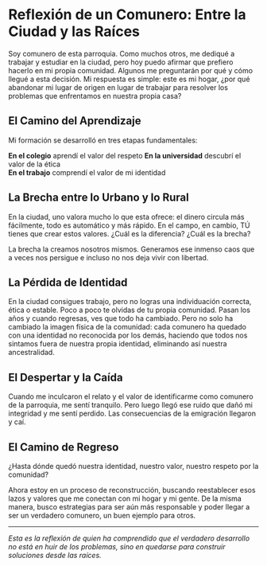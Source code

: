 # Reflexión de un Comunero: Entre la Ciudad y las Raíces

Soy comunero de esta parroquia. Como muchos otros, me dediqué a trabajar y estudiar en la ciudad, pero hoy puedo afirmar que prefiero hacerlo en mi propia comunidad. Algunos me preguntarán por qué y cómo llegué a esta decisión. Mi respuesta es simple: este es mi hogar, ¿por qué abandonar mi lugar de origen en lugar de trabajar para resolver los problemas que enfrentamos en nuestra propia casa?

## El Camino del Aprendizaje

Mi formación se desarrolló en tres etapas fundamentales:

**En el colegio** aprendí el valor del respeto
**En la universidad** descubrí el valor de la ética  
**En el trabajo** comprendí el valor de mi identidad

## La Brecha entre lo Urbano y lo Rural

En la ciudad, uno valora mucho lo que esta ofrece: el dinero circula más fácilmente, todo es automático y más rápido. En el campo, en cambio, TÚ tienes que crear estos valores. ¿Cuál es la diferencia? ¿Cuál es la brecha?

La brecha la creamos nosotros mismos. Generamos ese inmenso caos que a veces nos persigue e incluso no nos deja vivir con libertad.

## La Pérdida de Identidad

En la ciudad consigues trabajo, pero no logras una individuación correcta, ética o estable. Poco a poco te olvidas de tu propia comunidad. Pasan los años y cuando regresas, ves que todo ha cambiado. Pero no solo ha cambiado la imagen física de la comunidad: cada comunero ha quedado con una identidad no reconocida por los demás, haciendo que todos nos sintamos fuera de nuestra propia identidad, eliminando así nuestra ancestralidad.

## El Despertar y la Caída

Cuando me inculcaron el relato y el valor de identificarme como comunero de la parroquia, me sentí tranquilo. Pero luego llegó ese ruido que dañó mi integridad y me sentí perdido. Las consecuencias de la emigración llegaron y caí.

## El Camino de Regreso

¿Hasta dónde quedó nuestra identidad, nuestro valor, nuestro respeto por la comunidad? 

Ahora estoy en un proceso de reconstrucción, buscando reestablecer esos lazos y valores que me conectan con mi hogar y mi gente. De la misma manera, busco estrategias para ser aún más responsable y poder llegar a ser un verdadero comunero, un buen ejemplo para otros.

---

*Esta es la reflexión de quien ha comprendido que el verdadero desarrollo no está en huir de los problemas, sino en quedarse para construir soluciones desde las raíces.*